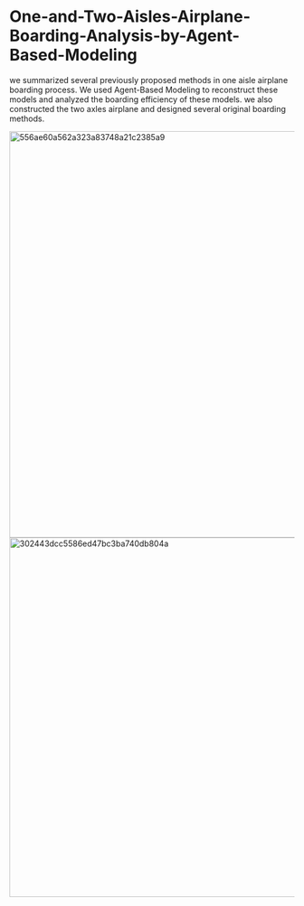 # One-and-Two-Aisles-Airplane-Boarding-Analysis-by-Agent-Based-Modeling
 we summarized  several previously proposed methods in one aisle airplane boarding process. We used  Agent-Based Modeling to reconstruct these models and analyzed the boarding  efficiency of these models. we also constructed the two axles  airplane and designed several original boarding methods.
 
<img width="719" alt="556ae60a562a323a83748a21c2385a9" src="https://user-images.githubusercontent.com/115446996/194824727-922a8e55-855c-46f9-a6ff-53b38a8675a1.png">

<img width="636" alt="302443dcc5586ed47bc3ba740db804a" src="https://user-images.githubusercontent.com/115446996/194825261-bd9700a0-b552-4ab8-80f3-fadf6f52d972.png">
